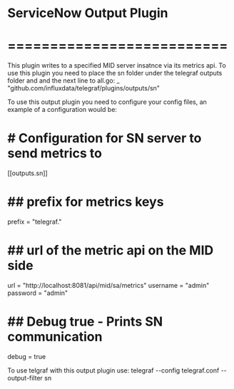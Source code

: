 # ServiceNow Output Plugin
# ==========================

This plugin writes to a specified MID server insatnce via its metrics api.
To use this plugin you need to place the sn folder under the telegraf outputs folder and and the next line to all.go:
	_ "github.com/influxdata/telegraf/plugins/outputs/sn"

To use this output plugin you need to configure your config files, an example of a configuration would be:
# # Configuration for SN server to send metrics to
 [[outputs.sn]]
#   ## prefix for metrics keys
   prefix = "telegraf."
#	## url of the metric api on the MID side
   url = "http://localhost:8081/api/mid/sa/metrics"
   username = "admin"
   password = "admin"

#   ## Debug true - Prints SN communication
   debug = true


To use telgraf with this output plugin use:
telegraf --config telegraf.conf --output-filter sn